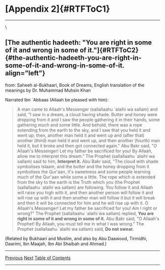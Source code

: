 [Appendix 2]{#RTFToC1}
======================

------------------------------------------------------------------------

\

[The authentic hadeeth: \"You are right in some of it and wrong in some of it.\"]{#RTFToC2} {#the-authentic-hadeeth-you-are-right-in-some-of-it-and-wrong-in-some-of-it. align="left"}
-------------------------------------------------------------------------------------------

from: Saheeh al-Bukhaari, Book of Dreams, English translation of the
meanings by Dr. Muhammad Muhsin Khan

Narrated Ibn \`Abbaas (Allaah be pleased with him):

> A man came to Allaah\'s Messenger (sallallaahu \`alaihi wa sallam) and
> said, \"I saw in a dream, a cloud having shade. Butter and honey were
> dropping from it and I saw the people gathering it in their hands,
> some gathering much and some little. And behold, there was a rope
> extending from the earth to the sky, and I saw that you held it and
> went up; then, another man held it and went up and (after that)
> another (third) man held it and went up, and then another (fourth) man
> held it, but it broke and then got connected again.\" Abu Bakr said,
> \"O Allaah\'s Messenger! Let my father be sacrificed for you! By
> Allaah, allow me to interpret this dream.\" The Prophet (sallallaahu
> \`alaihi wa sallam) said to him, **Interpret it.** Abu Bakr said,
> \"The cloud with shade symbolises Islaam, and the butter and the honey
> dropping from it symbolises the Qur\'aan, it\'s sweetness and some
> people learning much of the Qur\'aan while some a little. The rope
> which is extended from the sky to the earth is the Truth which you
> (the Prophet (sallallaahu \`alaihi wa sallam) are following. You
> follow it and Allaah will raise you high with it, and then another
> person will follow it and will rise up with it and then another man
> will follow it but it will break and then it will be connected for him
> and he will rise up with it. O Allaah\'s Messenger! Let my father be
> sacrificed for you! Am I right or wrong?\" The Prophet (sallallaahu
> \`alaihi wa sallam) replied, **You are right in some of it and wrong
> in some of it.** Abu Bakr said, \"O Allaah\'s Prophet! By Allaah, you
> must tell me in what I was wrong.\" The Prophet (sallallaahu \`alaihi
> wa sallam) said, **Do not swear.**

(Related by Bukhaari and Muslim, and also by Abu Daawood, Tirmidhi,
Daarimi, Ibn Maajah, Ibn Abi Shaibah and Ahmad.)

  --------------------------------------- ----------------------------------- -----------------------------------------------
  [Previous](/articles/salah/17.1.html)   [Next](/articles/salah/17.3.html)   [Table of Contents](/articles/salah/toc.html)
  --------------------------------------- ----------------------------------- -----------------------------------------------



